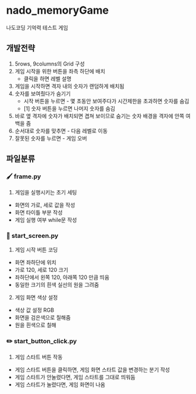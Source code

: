 # nado_memoryGame
나도코딩 기억력 테스트 게임

## 개발전략 
1. 5rows, 9columns의 Grid 구성
2. 게임 시작을 위한 버튼을 좌측 하단에 배치
   - 클릭을 하면 레벨 설명
3. 게임을 시작하면 격자 내의 숫자가 랜덤하게 배치됨
4. 숫자를 보여줬다가 숨기기
   - 시작 버튼을 누르면 - 몇 초동안 보여주다가 시간제한을 초과하면 숫자를 숨김
   - [1] 숫자 버튼을 누르면 나머지 숫자를 숨김
5. 바로 옆 격자에 숫자가 배치되면 겹쳐 보이므로 숨기는 숫자 배경을 격자에 안쪽 여백을 줌
6. 순서대로 숫자를 맞추면 - 다음 레벨로 이동
7. 잘못된 숫자를 누르면 - 게임 오버

## 파일분류
### 🖌 frame.py
1. 게임을 실행시키는 초기 세팅
- 화면의 가로, 세로 값을 작성
- 화면 타이틀 부분 작성
- 게임 실행 여부 while문 작성

### 🎈 start_screen.py
1. 게임 시작 버튼 코딩
- 화면 좌하단에 위치
- 가로 120, 세로 120 크기
- 좌하단에서 왼쪽 120, 아래쪽 120 만큼 띄움
- 동일한 크기의 흰색 실선의 원을 그려줌
2. 게임 화면 색상 설정
- 색상 값 설정 RGB
- 화면을 검은색으로 칠해줌 
- 원을 흰색으로 칠해

### ✏️ start_button_click.py
1. 게임 스타트 버튼 작동
- 게임 스타트 버튼을 클릭하면, 게임 화면 스타트 값을 변경하는 분기 작성
- 게임 스타트가 안눌렸다면, 게임 스타트를 그대로 띄워둠
- 게임 스타트가 눌렸다면, 게임 화면이 나옴